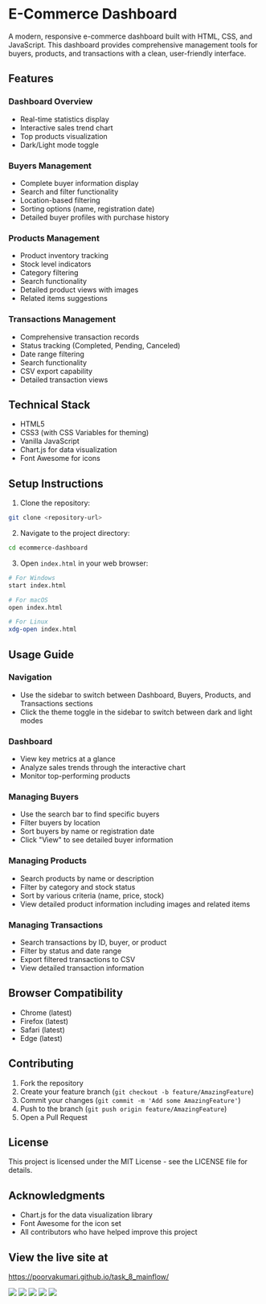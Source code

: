 # E-Commerce Dashboard

A modern, responsive e-commerce dashboard built with HTML, CSS, and JavaScript. This dashboard provides comprehensive management tools for buyers, products, and transactions with a clean, user-friendly interface.

## Features

### Dashboard Overview
- Real-time statistics display
- Interactive sales trend chart
- Top products visualization
- Dark/Light mode toggle

### Buyers Management
- Complete buyer information display
- Search and filter functionality
- Location-based filtering
- Sorting options (name, registration date)
- Detailed buyer profiles with purchase history

### Products Management
- Product inventory tracking
- Stock level indicators
- Category filtering
- Search functionality
- Detailed product views with images
- Related items suggestions

### Transactions Management
- Comprehensive transaction records
- Status tracking (Completed, Pending, Canceled)
- Date range filtering
- Search functionality
- CSV export capability
- Detailed transaction views

## Technical Stack
- HTML5
- CSS3 (with CSS Variables for theming)
- Vanilla JavaScript
- Chart.js for data visualization
- Font Awesome for icons

## Setup Instructions

1. Clone the repository:
```bash
git clone <repository-url>
```

2. Navigate to the project directory:
```bash
cd ecommerce-dashboard
```

3. Open `index.html` in your web browser:
```bash
# For Windows
start index.html

# For macOS
open index.html

# For Linux
xdg-open index.html
```

## Usage Guide

### Navigation
- Use the sidebar to switch between Dashboard, Buyers, Products, and Transactions sections
- Click the theme toggle in the sidebar to switch between dark and light modes

### Dashboard
- View key metrics at a glance
- Analyze sales trends through the interactive chart
- Monitor top-performing products

### Managing Buyers
- Use the search bar to find specific buyers
- Filter buyers by location
- Sort buyers by name or registration date
- Click "View" to see detailed buyer information

### Managing Products
- Search products by name or description
- Filter by category and stock status
- Sort by various criteria (name, price, stock)
- View detailed product information including images and related items

### Managing Transactions
- Search transactions by ID, buyer, or product
- Filter by status and date range
- Export filtered transactions to CSV
- View detailed transaction information

## Browser Compatibility
- Chrome (latest)
- Firefox (latest)
- Safari (latest)
- Edge (latest)

## Contributing
1. Fork the repository
2. Create your feature branch (`git checkout -b feature/AmazingFeature`)
3. Commit your changes (`git commit -m 'Add some AmazingFeature'`)
4. Push to the branch (`git push origin feature/AmazingFeature`)
5. Open a Pull Request

## License
This project is licensed under the MIT License - see the LICENSE file for details.

## Acknowledgments
- Chart.js for the data visualization library
- Font Awesome for the icon set
- All contributors who have helped improve this project 

## View the live site  at 

https://poorvakumari.github.io/task_8_mainflow/

<img src="/output_images/dashboard.png">
<img src="/output_images/Buyers_details.png">
<img src="/output_images/Product_details.png">
<img src="/output_images/Transactions_details.png">
<img src="/output_images/Dark_mode.png">